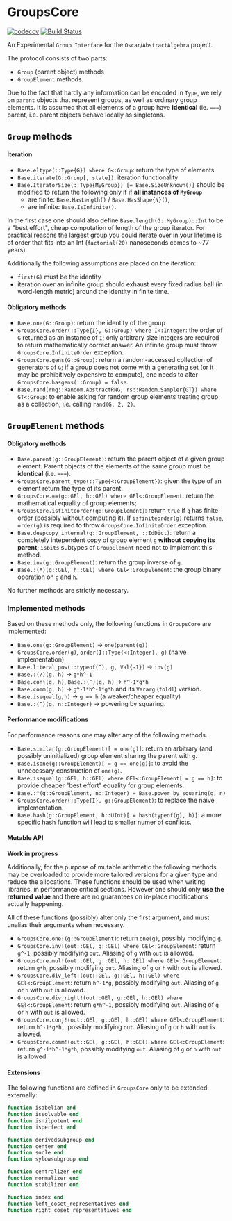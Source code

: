 # GroupsCore

<!-- [![Stable](https://img.shields.io/badge/docs-stable-blue.svg)](https://kalmar@amu.edu.pl.github.io/GroupsCore.jl/stable) -->
<!-- [![Dev](https://img.shields.io/badge/docs-dev-blue.svg)](https://kalmar@amu.edu.pl.github.io/GroupsCore.jl/dev) -->
[![codecov](https://codecov.io/gh/kalmarek/GroupsCore.jl/branch/main/graph/badge.svg?token=EW7jGqK5iY)](https://codecov.io/gh/kalmarek/GroupsCore.jl)
[![Build Status](https://github.com/kalmarek/GroupsCore.jl/workflows/CI/badge.svg)](https://github.com/kalmarek/GroupsCore.jl/actions?query=workflow%3ACI)

An Experimental `Group Interface` for the `Oscar`/`AbstractAlgebra` project.

The protocol consists of two parts:
  * `Group` (parent object) methods
  * `GroupElement` methods.

Due to the fact that hardly any information can be encoded in `Type`, we rely on
`parent` objects that represent groups, as well as ordinary group elements. It
is assumed that all elements of a group have **identical** (ie. `===`) parent,
i.e. parent objects behave locally as singletons.

## `Group` methods

#### Iteration
 * `Base.eltype(::Type{G}) where G<:Group`: return the type of elements
 * `Base.iterate(G::Group[, state])`: iteration functionality
 * `Base.IteratorSize(::Type{MyGroup}) [= Base.SizeUnknown()]` should be
modified to return the following only if if **all instances of `MyGroup`**
   - are finite: `Base.HasLength()` / `Base.HasShape{N}()`,
   - are infinite: `Base.IsInfinite()`.

In the first case one should also define `Base.length(G::MyGroup)::Int` to be
a "best effort", cheap computation of length of the group iterator. For
practical reasons the largest group you could iterate over in your lifetime
is of order that fits into an Int (`factorial(20)` nanoseconds comes to ~77
years).


Additionally the following assumptions are placed on the iteration:
 * `first(G)` must be the identity
 * iteration over an infinite group should exhaust every fixed radius ball (in
word-length metric) around the identity in finite time.

#### Obligatory methods
 * `Base.one(G::Group)`: return the identity of the group
 * `GroupsCore.order(::Type{I}, G::Group) where I<:Integer`: the order of `G`
returned as an instance of `I`; only arbitrary size integers are required to
return mathematically correct answer. An infinite group must throw
`GroupsCore.InfiniteOrder` exception.
 * `GroupsCore.gens(G::Group)`: return a random-accessed collection of
generators of `G`; if a group does not come with a generating set (or it may be
prohibitively expensive to compute), one needs to alter
`GroupsCore.hasgens(::Group) = false`.
 * `Base.rand(rng::Random.AbstractRNG, rs::Random.Sampler{GT}) where GT<:Group`:
to enable asking for random group elements treating group as a collection, i.e.
calling `rand(G, 2, 2)`.

## `GroupElement` methods
#### Obligatory methods
 * `Base.parent(g::GroupElement)`: return the parent object of a given group
element. Parent objects of the elements of the same group must be **identical**
(i.e. `===`).
 * `GroupsCore.parent_type(::Type{<:GroupElement})`: given the type of an
element return the type of its parent.
 * `GroupsCore.==(g::GEl, h::GEl) where GEl<:GroupElement`: return the
mathematical equality of group elements;
 * `GroupsCore.isfiniteorder(g::GroupElement)`: return `true` if `g` has finite
order (possibly without computing it). If `isfiniteorder(g)` returns `false`,
`order(g)` is required to throw `GroupsCore.InfiniteOrder` exception.
 * `Base.deepcopy_internal(g::GroupElement, ::IdDict)`: return a completely
intependent copy of group element `g` **without copying its parent**; `isbits`
subtypes of `GroupElement` need not to implement this method.
 * `Base.inv(g::GroupElement)`: return the group inverse of `g`.
 * `Base.:(*)(g::GEl, h::GEl) where GEl<:GroupElement`: the group binary
operation on `g` and `h`.

No further methods are strictly necessary.

### Implemented methods
Based on these methods only, the following functions in `GroupsCore` are
implemented:
 * `Base.one(g::GroupElement)` → `one(parent(g))`
 * `GroupsCore.order(g)`, `order(I::Type{<:Integer}, g)` (naive implementation)
 * `Base.literal_pow(::typeof(^), g, Val{-1})` → `inv(g)`
 * `Base.:(/)(g, h)` → `g*h^-1`
 * `Base.conj(g, h)`, `Base.:(^)(g, h)` → `h^-1*g*h`
 * `Base.comm(g, h)` → `g^-1*h^-1*g*h` and its `Vararg` (`foldl`) version.
 * `Base.isequal(g,h)` → `g == h` (a weaker/cheaper equality)
 * `Base.:(^)(g, n::Integer)` → powering by squaring.

#### Performance modifications
For performance reasons one may alter any of the following methods.

 * `Base.similar(g::GroupElement)[ = one(g)]`: return an arbitrary (and possibly
uninitialized) group element sharing the parent with `g`.
 * `Base.isone(g::GroupElement)[ = g == one(g)]`: to avoid the unnecessary
construction of `one(g)`.
 * `Base.isequal(g::GEl, h::GEl) where GEl<:GroupElement[ = g == h]`: to provide
cheaper "best effort" equality for group elements.
 * `Base.:^(g::GroupElement, n::Integer) = Base.power_by_squaring(g, n)`
 * `GroupsCore.order(::Type{I}, g::GroupElement)`: to replace the naive
implementation.
 * `Base.hash(g::GroupElement, h::UInt)[ = hash(typeof(g), h)]`: a more specific
hash function will lead to smaller numer of conflicts.

#### Mutable API

**Work in progress**

Additionally, for the purpose of mutable arithmetic the following methods may be
overloaded to provide more tailored versions for a given type and reduce the
allocations. These functions should be used when writing libraries, in
performance critical sections. However one should only **use the returned value**
and there are no guarantees on in-place modifications actually happening.

All of these functions (possibly) alter only the first argument, and must unalias
their arguments when necessary.

 * `GroupsCore.one!(g::GroupElement)`: return `one(g)`, possibly modifying `g`.
 * `GroupsCore.inv!(out::GEl, g::GEl) where GEl<:GroupElement`: return `g^-1`,
possibly modifying `out`. Aliasing of `g` with `out` is allowed.
 * `GroupsCore.mul!(out::GEl, g::GEl, h::GEl) where GEl<:GroupElement`: return
`g*h`, possibly modifying `out`. Aliasing of `g` or `h` with `out` is allowed.
 * `GroupsCore.div_left!(out::GEl, g::GEl, h::GEl) where GEl<:GroupElement`:
return `h^-1*g`, possibly modifying `out`. Aliasing of `g` or `h` with `out` is
allowed.
 * `GroupsCore.div_right!(out::GEl, g::GEl, h::GEl) where GEl<:GroupElement`:
return `g*h^-1`, possibly modifying `out`. Aliasing of `g` or `h` with `out` is
allowed.
 * `GroupsCore.conj!(out::GEl, g::GEl, h::GEl) where GEl<:GroupElement`: return
`h^-1*g*h, `possibly modifying `out`. Aliasing of `g` or `h` with `out` is
allowed.
 * `GroupsCore.comm!(out::GEl, g::GEl, h::GEl) where GEl<:GroupElement`: return
`g^-1*h^-1*g*h`, possibly modifying `out`. Aliasing of `g` or `h` with `out` is
allowed.

#### Extensions

The following functions are defined in `GroupsCore` only to be extended
externally:
```julia
function isabelian end
function issolvable end
function isnilpotent end
function isperfect end

function derivedsubgroup end
function center end
function socle end
function sylowsubgroup end

function centralizer end
function normalizer end
function stabilizer end

function index end
function left_coset_representatives end
function right_coset_representatives end
```
